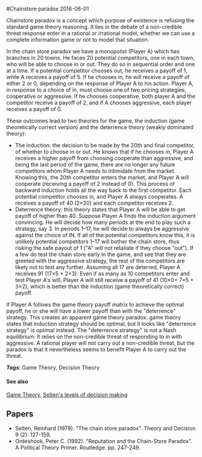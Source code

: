 
#Chainstore paradox
2016-06-01

Chainstore paradox is a concept which purpose of existence is refusing the standard game theory reasoning. It lies in the debate of a non-credible threat response enter in a rational or irrational model, whether we can use a complete information game or not to model that situation.

In the chain store paradox we have a monopolist (Player A) which has branches in 20 towns. He faces 20 potential competitors, one in each town, who will be able to choose in or out. They do so in sequential order and one at a time. If a potential competitor chooses out, he receives a payoff of 1, while A receives a payoff of 5. If he chooses in, he will receive a payoff of either 2 or 0, depending on the response of Player A to his action. Player A, in response to a choice of in, must choose one of two pricing strategies, cooperative or aggressive. If he chooses cooperative, both player A and the competitor receive a payoff of 2, and if A chooses aggressive, each player receives a payoff of 0.

These outcomes lead to two theories for the game, the induction (game theoretically correct version) and the deterrence theory (weakly dominated theory):
* The induction: the decision to be made by the 20th and final competitor, of whether to choose in or out. He knows that if he chooses in, Player A receives a higher payoff from choosing cooperate than aggressive, and being the last period of the game, there are no longer any future competitors whom Player A needs to intimidate from the market. Knowing this, the 20th competitor enters the market, and Player A will cooperate (receiving a payoff of 2 instead of 0). This process of backward induction holds all the way back to the first competitor. Each potential competitor chooses in, and Player A always cooperates. A receives a payoff of 40 (2×20) and each competitor receives 2.
* Deterrence theory: this theory states that Player A will be able to get payoff of higher than 40. Suppose Player A finds the induction argument convincing. He will decide how many periods at the end to play such a strategy, say 3. In periods 1–17, he will decide to always be aggressive against the choice of IN. If all of the potential competitors know this, it is unlikely potential competitors 1–17 will bother the chain store, thus risking the safe payout of 1 ("A" will not retaliate if they choose "out"). If a few do test the chain store early in the game, and see that they are greeted with the aggressive strategy, the rest of the competitors are likely not to test any further. Assuming all 17 are deterred, Player A receives 91 (17×5 + 2×3). Even if as many as 10 competitors enter and test Player A's will, Player A will still receive a payoff of 41 (10×0+ 7×5 + 3×2), which is better than the induction (game theoretically correct) payoff.


If Player A follows the game theory payoff matrix to achieve the optimal payoff, he or she will have a lower payoff than with the "deterrence" strategy. This creates an apparent game theory paradox: game theory states that induction strategy should be optimal, but it looks like "deterrence strategy" is optimal instead.
The "deterrence strategy" is not a Nash equilibrium: It relies on the non-credible threat of responding to in with aggressive. A rational player will not carry out a non-credible threat, but the paradox is that it nevertheless seems to benefit Player A to carry out the threat.

***Tags***: Game Theory, Decision Theory

#### See also
[Game Theory](/game_theory), [Selten's levels of decision making](/selten's_levels_of_decision_making)
## Papers
* Selten, Reinhard (1978). "The chain store paradox". Theory and Decision 9 (2): 127-159.
* Ordeshook, Peter C. (1992). "Reputation and the Chain-Store Paradox". A Political Theory Primer. Routledge. pp. 247-249.


